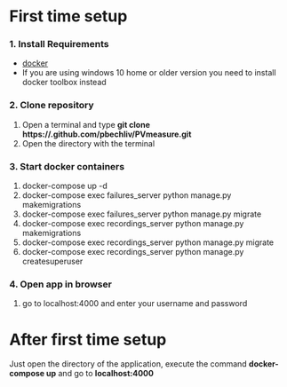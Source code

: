 # First time setup

### 1. Install Requirements
  * [docker](https://www.docker.com/get-started)
  * If you are using windows 10 home or older version you need to install docker toolbox instead

### 2. Clone repository
  1. Open a terminal and type <b>git clone https://.github.com/pbechliv/PVmeasure.git</b>
  2. Open the directory with the terminal

### 3. Start docker containers
  1. docker-compose up -d
  2. docker-compose exec failures_server python manage.py makemigrations
  3. docker-compose exec failures_server python manage.py migrate
  4. docker-compose exec recordings_server python manage.py makemigrations
  5. docker-compose exec recordings_server python manage.py migrate
  6. docker-compose exec recordings_server python manage.py createsuperuser

### 4. Open app in browser
  1. go to localhost:4000 and enter your username and password

# After first time setup
Just open the directory of the application,
execute the command <b>docker-compose up</b> and go to <b>localhost:4000</b>